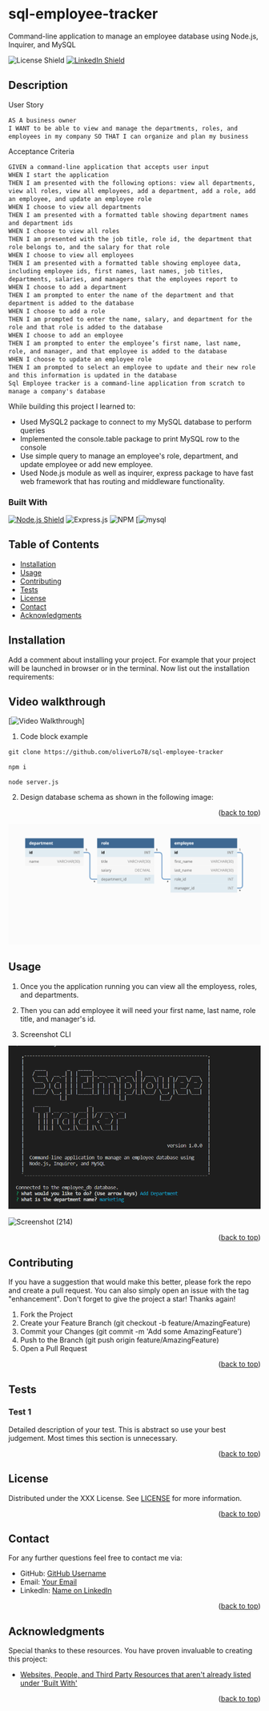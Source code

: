# sql-employee-tracker
Command-line application to manage an employee database using Node.js, Inquirer, and MySQL
<p id="readme-top"></p>

<!-- Dont forget to add the license you used and link your linkedin -->
![License Shield](https://img.shields.io/badge/License-MIT-success?style=for-the-badge)
[![LinkedIn Shield](https://img.shields.io/badge/LinkedIn-555555?style=for-the-badge&logo=linkedin)](https://www.linkedin.com/in/oliver-lopez78/)


## Description

User Story
```
AS A business owner
I WANT to be able to view and manage the departments, roles, and employees in my company SO THAT I can organize and plan my business
```
Acceptance Criteria
```
GIVEN a command-line application that accepts user input
WHEN I start the application
THEN I am presented with the following options: view all departments, view all roles, view all employees, add a department, add a role, add an employee, and update an employee role
WHEN I choose to view all departments
THEN I am presented with a formatted table showing department names and department ids
WHEN I choose to view all roles
THEN I am presented with the job title, role id, the department that role belongs to, and the salary for that role
WHEN I choose to view all employees
THEN I am presented with a formatted table showing employee data, including employee ids, first names, last names, job titles, departments, salaries, and managers that the employees report to
WHEN I choose to add a department
THEN I am prompted to enter the name of the department and that department is added to the database
WHEN I choose to add a role
THEN I am prompted to enter the name, salary, and department for the role and that role is added to the database
WHEN I choose to add an employee
THEN I am prompted to enter the employee’s first name, last name, role, and manager, and that employee is added to the database
WHEN I choose to update an employee role
THEN I am prompted to select an employee to update and their new role and this information is updated in the database 
Sql Employee tracker is a command-line application from scratch to manage a company's database
```
While building this project I learned to:

- Used MySQL2 package to connect to my MySQL database to perform queries  
- Implemented the console.table package to print MySQL row to the console
- Use simple query to manage an employee's role, department, and update employee or add new employee. 
- Used Node.js module as well as inquirer, express package to have fast web framework that has routing and middleware functionality. 

<!-- This section is optional, checkout out Shields_Library.md for pregenerated shields -->
### Built With

[![Node.js Shield](https://img.shields.io/badge/Node.js-339933?&style=for-the-badge&logo=node.js&logoColor=white)](https://nodejs.org/en/)
![Express.js](https://img.shields.io/badge/express.js-%23404d59.svg?style=for-the-badge&logo=express&logoColor=%2361DAFB)
![NPM](https://img.shields.io/badge/NPM-%23000000.svg?style=for-the-badge&logo=npm&logoColor=white)
[![mysql	](https://img.shields.io/badge/MySQL-005C84?style=for-the-badge&logo=mysql&logoColor=white)
## Table of Contents
- [Installation](#installation)
- [Usage](#usage)
- [Contributing](#contributing)
- [Tests](#tests)
- [License](#license)
- [Contact](#contact)
- [Acknowledgments](#acknowledgments)

## Installation
Add a comment about installing your project. For example that your project will be launched in browser or in the terminal. Now list out the installation requirements: 

## Video walkthrough

[![Video Walkthrough](https://drive.google.com/file/d/1HCs0shdaGDc1JnuJO1e_EpKZbSYlempA/view?usp=sharing)]

1. Code block example

```
git clone https://github.com/oliverLo78/sql-employee-tracker
```

```
npm i
```

```
node server.js
```

2. Design database schema as shown in the following image: 
<p align="right">(<a href="#readme-top">back to top</a>)</p>

![Screenshot example](/assets/12-sql-homework-demo-01.png)



## Usage
1. Once you the application running you can view all the employess, roles, and departments.

2. Then you can add employee it will need your first name, last name, role title, and manager's id.

3. Screenshot CLI

![CLI preview](/assets/Screenshot%20(213).png)

![Screenshot (214)](https://user-images.githubusercontent.com/109435666/220958366-1f3f2588-f557-4042-841f-2b62c25bf684.png)

<p align="right">(<a href="#readme-top">back to top</a>)</p>

## Contributing
If you have a suggestion that would make this better, please fork the repo and create a pull request. You can also simply open an issue with the tag "enhancement". Don't forget to give the project a star! Thanks again!

1. Fork the Project
2. Create your Feature Branch (git checkout -b feature/AmazingFeature)
3. Commit your Changes (git commit -m 'Add some AmazingFeature')
4. Push to the Branch (git push origin feature/AmazingFeature)
5. Open a Pull Request
<p align="right">(<a href="#readme-top">back to top</a>)</p>

## Tests

### Test 1
Detailed description of your test. This is abstract so use your best judgement. Most times this section is unnecessary.
<p align="right">(<a href="#readme-top">back to top</a>)</p>

## License

Distributed under the XXX License. See [LICENSE](./LICENSE) for more information.
<p align="right">(<a href="#readme-top">back to top</a>)</p>

## Contact

For any further questions feel free to contact me via:
- GitHub: [GitHub Username](#)
- Email: [Your Email](mailto:#)
- LinkedIn: [Name on LinkedIn](#)
<p align="right">(<a href="#readme-top">back to top</a>)</p>

## Acknowledgments

Special thanks to these resources. You have proven invaluable to creating this project:
- [Websites, People, and Third Party Resources that aren't already listed under 'Built With'](#)
<p align="right">(<a href="#readme-top">back to top</a>)</p>
